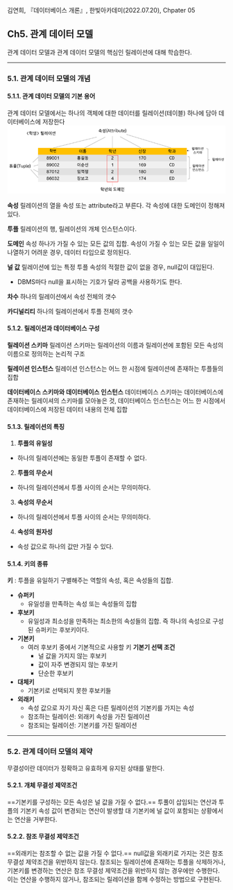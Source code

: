 김연희, 『데이터베이스 개론』, 한빛아카데미(2022.07.20), Chpater 05

## Ch5. 관계 데이터 모델
관계 데이터 모델과 관계 데이터 모델의 핵심인 릴레이션에 대해 학습한다.

---

### 5.1. 관계 데이터 모델의 개념

#### 5.1.1. 관계 데이터 모델의 기본 용어
관계 데이터 모델에서는 하나의 객체에 대한 데이터를 릴레이션(테이블) 하나에 담아 데이터베이스에 저장한다
![릴레이션 구조](./images/%EB%A6%B4%EB%A0%88%EC%9D%B4%EC%85%98_%EA%B5%AC%EC%A1%B0.png)

**속성**
릴레이션의 열을 속성 또는 attribute라고 부른다. 각 속성에 대한 도메인이 정해져있다.

**투플**
릴레이션의 행, 릴레이션의 개체 인스턴스이다.

**도메인**
속성 하나가 가질 수 있는 모든 값의 집합. 속성이 가질 수 있는 모든 값을 일일이 나열하기 어려운 경우, 데이터 타입으로 정의된다.

**널 값**
릴레이션에 있는 특정 투플 속성의 적절한 값이 없을 경우, null값이 대입된다.
  * DBMS마다 null을 표시하는 기호가 달라 공백을 사용하기도 한다.

**차수**
하나의 릴레이션에서 속성 전체의 갯수

**카디널리티**
하나의 릴레이션에서 투플 전체의 갯수

#### 5.1.2. 릴레이션과 데이터베이스 구성
**릴레이션 스키마**
릴레이션 스키마는 릴레이션의 이름과 릴레이션에 포함된 모든 속성의 이름으로 정의하는 논리적 구조

**릴레이션 인스턴스**
릴레이션 인스턴스는 어느 한 시점에 릴레이션에 존재하는 투플들의 집합

**데이터베이스 스키마와 데이터베이스 인스턴스**
데이터베이스 스키마는 데이터베이스에 존재하는 릴레이셔의 스키마를 모아놓은 것, 데이터베이스 인스턴스는 어느 한 시점에서 데이터베이스에 저장된 데이터 내용의 전체 집합

#### 5.1.3. 릴레이션의 특징
1. **투플의 유일성**
  * 하나의 릴레이션에는 동일한 투플이 존재할 수 없다.
2. **투플의 무순서**
  * 하나의 릴레이션에서 투플 사이의 순서는 무의미하다.
3. **속성의 무순서**
  * 하나의 릴레이션에서 투플 사이의 순서는 무의미하다.
4. **속성의 원자성**
  * 속성 값으로 하나의 값만 가질 수 있다.

#### 5.1.4. 키의 종류
**키**
: 투플을 유일하기 구별해주는 역할의 속성, 혹은 속성들의 집합.

* **슈퍼키**
  * 유일성을 만족하는 속성 또는 속성들의 집합
* **후보키**
  * 유일성과 최소성을 만족하는 최소한의 속성들의 집합. 즉 하나의 속성으로 구성된 슈퍼키는 후보키이다.
* **기본키**
  * 여러 후보키 중에서 기본적으로 사용할 키
  **기본기 선택 조건**
    * 널 값을 가지지 않는 후보키
    * 값이 자주 변경되지 않는 후보키
    * 단순한 후보키
* **대체키**
  * 기본키로 선택되지 못한 후보키들
* **외래키**
  * 속성 값으로 자기 자신 혹은 다른 릴레이션의 기본키를 가지는 속성
  * 참조하는 릴레이션: 외래키 속성을 가진 릴레이션
  * 참조되는 릴레이션: 기본키를 가진 릴레이션
---

### 5.2. 관계 데이터 모델의 제약
무결성이란 데이터가 정확하고 유효하게 유지된 상태를 말한다.
#### 5.2.1. 개체 무결성 제약조건
==기본키를 구성하는 모든 속성은 널 값을 가질 수 없다.==
투풀이 삽임되는 연산과 투플의 기본키 속성 값이 변경되는 연산이 발생할 대 기본키에 널 값이 포함되는 상황에서는 연산을 거부한다.

#### 5.2.2. 참조 무결성 제약조건
==외래키는 참조할 수 없는 값을 가질 수 없다.==
null값을 외래키로 가지는 것은 참조 무결성 제약조건을 위반하지 않는다.
참조되는 릴레이션에 존재하는 투플을 삭제하거나, 기본키를 변경하는 연산은 참조 무결성 제약조건을 위반하지 않는 경우에만 수행한다. 이는 연산을 수행하지 않거나, 참조되는 릴레이션을 함께 수정하는 방법으로 구현된다.